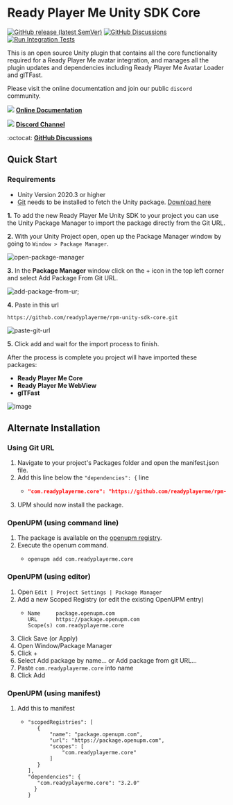 # Ready Player Me Unity SDK Core

[![GitHub release (latest SemVer)](https://img.shields.io/github/v/release/readyplayerme/rpm-unity-sdk-core)](https://github.com/readyplayerme/rpm-unity-sdk-core/releases/latest) [![GitHub Discussions](https://img.shields.io/github/discussions/readyplayerme/rpm-unity-sdk-core)](https://github.com/readyplayerme/rpm-unity-sdk-core/discussions) [![Run Integration Tests](https://github.com/readyplayerme/rpm-unity-sdk-core/actions/workflows/integration-test.yml/badge.svg)](https://github.com/readyplayerme/rpm-unity-sdk-core/actions/workflows/integration-test.yml)

This is an open source Unity plugin that contains all the core functionality required for a Ready Player Me avatar integration, and manages all the plugin updates and dependencies including Ready Player Me Avatar Loader and glTFast. 

Please visit the online documentation and join our public `discord` community.

![](https://i.imgur.com/zGamwPM.png) **[Online Documentation]( https://readyplayer.me/docs )**

![](https://i.imgur.com/FgbNsPN.png) **[Discord Channel]( https://discord.gg/9veRUu2 )**

:octocat: **[GitHub Discussions]( https://github.com/readyplayerme/rpm-unity-sdk-core/discussions )**

## Quick Start 

### Requirements
- Unity Version 2020.3 or higher
- [Git](https://git-scm.com) needs to be installed to fetch the Unity package. [Download here](https://git-scm.com/downloads)

**1.** To add the new Ready Player Me Unity SDK to your project you can use the Unity Package Manager to import the package directly from the Git URL. 

**2.** With your Unity Project open, open up the Package Manager window by going to `Window > Package Manager`.

![open-package-manager](https://user-images.githubusercontent.com/7085672/206432665-da233187-06ad-40b5-a25e-660c97d6726f.png)

**3.** In the **Package Manager** window click on the + icon in the top left corner and select Add Package From Git URL.

![add-package-from-ur;](https://user-images.githubusercontent.com/7085672/206432698-8ecde741-4259-486f-9c77-d63fbc9a6cde.png)

**4.** Paste in this url 

`https://github.com/readyplayerme/rpm-unity-sdk-core.git`

![paste-git-url](https://user-images.githubusercontent.com/7085672/206432731-f9e0d161-7843-4d6e-8851-47b1f3bfb3bc.png)

**5.** Click add and wait for the import process to finish.

After the process is complete you project will have imported these packages:

- **Ready Player Me Core**
- **Ready Player Me WebView**
- **glTFast**

![image](https://github.com/readyplayerme/rpm-unity-sdk-core/assets/1121080/234ff559-cb19-4b39-bb14-a5621db1811b)

## Alternate Installation

### Using Git URL

1. Navigate to your project's Packages folder and open the manifest.json file.
2. Add this line below the `"dependencies": {` line
    - ```json title="Packages/manifest.json"
      "com.readyplayerme.core": "https://github.com/readyplayerme/rpm-unity-sdk-core.git",
      ```
3. UPM should now install the package.

### OpenUPM (using command line)

1. The package is available on the [openupm registry](https://openupm.com).
2. Execute the openum command.
    - ```
      openupm add com.readyplayerme.core
      ```
### OpenUPM (using editor)

1. Open `Edit | Project Settings | Package Manager`
2. Add a new Scoped Registry (or edit the existing OpenUPM entry)
   - ```
     Name     package.openupm.com
     URL      https://package.openupm.com
     Scope(s) com.readyplayerme.core
     ```
3. Click Save (or Apply)
4. Open Window/Package Manager
5. Click +
6. Select Add package by name... or Add package from git URL...
7. Paste `com.readyplayerme.core` into name
8. Click Add

### OpenUPM (using manifest)

1. Add this to manifest 
   - ```{
     "scopedRegistries": [
        {
            "name": "package.openupm.com",
            "url": "https://package.openupm.com",
            "scopes": [
                "com.readyplayerme.core"
            ]
        }
     ],
     "dependencies": {
        "com.readyplayerme.core": "3.2.0"
       }
     }
     ```
   
